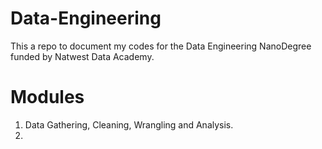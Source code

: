# Data-Engineering
This a repo to document my codes for the Data Engineering NanoDegree funded by Natwest Data Academy. 

# Modules
1. Data Gathering, Cleaning, Wrangling and Analysis.
2. 
